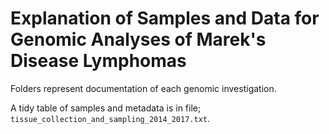 # Explanation of Samples and Data for Genomic Analyses of Marek's Disease Lymphomas

Folders represent documentation of each genomic investigation.

A tidy table of samples and metadata is in file; `tissue_collection_and_sampling_2014_2017.txt`.

